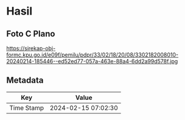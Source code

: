 # Hasil

## Foto C Plano

https://sirekap-obj-formc.kpu.go.id/e09f/pemilu/pdpr/33/02/18/20/08/3302182008010-20240214-185446--ed52ed77-057a-463e-88a4-6dd2a99d578f.jpg


## Metadata

| Key        | Value               |
| ---------- | ------------------- |
| Time Stamp | 2024-02-15 07:02:30 |



